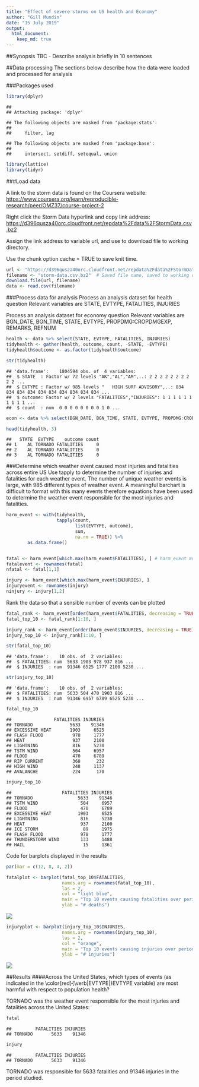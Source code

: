 ```yaml
---
title: "Effect of severe storms on US health and Economy"
author: "Gill Mundin"
date: "15 July 2019"
output: 
  html_document:
    keep_md: true
---
```



##Synopsis
TBC - Describe analysis briefly in 10 sentences


##Data processing
The sections below describe how the data were loaded and processed for analysis

###Packages used

```r
library(dplyr)
```

```
## 
## Attaching package: 'dplyr'
```

```
## The following objects are masked from 'package:stats':
## 
##     filter, lag
```

```
## The following objects are masked from 'package:base':
## 
##     intersect, setdiff, setequal, union
```

```r
library(lattice)
library(tidyr)
```

###Load data

A link to the storm data is found on the Coursera website:
https://www.coursera.org/learn/reproducible-research/peer/OMZ37/course-project-2

Right click the Storm Data hyperlink and copy link address:
https://d396qusza40orc.cloudfront.net/repdata%2Fdata%2FStormData.csv.bz2

Assign the link address to variable url, and use to download file to working directory.

Use the chunk option cache = TRUE to save knit time.


```r
url <- "https://d396qusza40orc.cloudfront.net/repdata%2Fdata%2FStormData.csv.bz2"
filename <- "storm-data.csv.bz2"  # Saved file name, saved to working directory
download.file(url, filename)
data <- read.csv(filename)
```


###Process data for analysis
Process an analysis dataset for health question
Relevant variables are STATE, EVTYPE, FATALITIES, INJURIES

Process an analysis dataset for economy question
Relevant variables are BGN_DATE, BGN_TIME, STATE, EVTYPE, PROPDMG:CROPDMGEXP, REMARKS, REFNUM




```r
health <- data %>% select(STATE, EVTYPE, FATALITIES, INJURIES)
tidyhealth <- gather(health, outcome, count, -STATE, -EVTYPE)
tidyhealth$outcome <- as.factor(tidyhealth$outcome)

str(tidyhealth)
```

```
## 'data.frame':	1804594 obs. of  4 variables:
##  $ STATE  : Factor w/ 72 levels "AK","AL","AM",..: 2 2 2 2 2 2 2 2 2 2 ...
##  $ EVTYPE : Factor w/ 985 levels "   HIGH SURF ADVISORY",..: 834 834 834 834 834 834 834 834 834 834 ...
##  $ outcome: Factor w/ 2 levels "FATALITIES","INJURIES": 1 1 1 1 1 1 1 1 1 1 ...
##  $ count  : num  0 0 0 0 0 0 0 0 1 0 ...
```

```r
econ <- data %>% select(BGN_DATE, BGN_TIME, STATE, EVTYPE, PROPDMG:CROPDMGEXP, REMARKS, REFNUM)

head(tidyhealth, 3)
```

```
##   STATE  EVTYPE    outcome count
## 1    AL TORNADO FATALITIES     0
## 2    AL TORNADO FATALITIES     0
## 3    AL TORNADO FATALITIES     0
```

###Determine which weather event caused most injuries and fatalities across entire US
Use tapply to determine the number of injuries and fatalities for each weather event.
The number of unique weather events is large, with 985 different types of weather event.
A meaningful barchart is difficult to format with this many events therefore equations have 
been used to determine the weather event responsible for the most injuries and fatalities.


```r
harm_event <- with(tidyhealth,
                   tapply(count, 
                          list(EVTYPE, outcome), 
                          sum,
                          na.rm = TRUE)) %>% 
        as.data.frame()


fatal <- harm_event[which.max(harm_event$FATALITIES), ] # harm_event must be df for this to work
fatalevent <- rownames(fatal)
nfatal <- fatal[1,1]

injury <- harm_event[which.max(harm_event$INJURIES), ]
injuryevent <- rownames(injury)
ninjury <- injury[1,2]
```

Rank the data so that a sensible number of events can be plotted


```r
fatal_rank <- harm_event[order(harm_event$FATALITIES, decreasing = TRUE), ]
fatal_top_10 <- fatal_rank[1:10, ]

injury_rank <- harm_event[order(harm_event$INJURIES, decreasing = TRUE), ]
injury_top_10 <- injury_rank[1:10, ]

str(fatal_top_10)
```

```
## 'data.frame':	10 obs. of  2 variables:
##  $ FATALITIES: num  5633 1903 978 937 816 ...
##  $ INJURIES  : num  91346 6525 1777 2100 5230 ...
```

```r
str(injury_top_10)
```

```
## 'data.frame':	10 obs. of  2 variables:
##  $ FATALITIES: num  5633 504 470 1903 816 ...
##  $ INJURIES  : num  91346 6957 6789 6525 5230 ...
```

```r
fatal_top_10
```

```
##                FATALITIES INJURIES
## TORNADO              5633    91346
## EXCESSIVE HEAT       1903     6525
## FLASH FLOOD           978     1777
## HEAT                  937     2100
## LIGHTNING             816     5230
## TSTM WIND             504     6957
## FLOOD                 470     6789
## RIP CURRENT           368      232
## HIGH WIND             248     1137
## AVALANCHE             224      170
```

```r
injury_top_10
```

```
##                   FATALITIES INJURIES
## TORNADO                 5633    91346
## TSTM WIND                504     6957
## FLOOD                    470     6789
## EXCESSIVE HEAT          1903     6525
## LIGHTNING                816     5230
## HEAT                     937     2100
## ICE STORM                 89     1975
## FLASH FLOOD              978     1777
## THUNDERSTORM WIND        133     1488
## HAIL                      15     1361
```

Code for barplots displayed in the results


```r
par(mar = c(12, 8, 4, 2))

fatalplot <- barplot(fatal_top_10$FATALITIES, 
                     names.arg = rownames(fatal_top_10), 
                     las = 2,
                     col = "light blue",
                     main = "Top 10 events causing fatalities over period studied",
                     ylab = "# deaths")
```

![](GM_Wk_4_RR_Assignment_files/figure-html/healthplots-1.png)<!-- -->

```r
injuryplot <- barplot(injury_top_10$INJURIES, 
                     names.arg = rownames(injury_top_10), 
                     las = 2,
                     col = "orange",
                     main = "Top 10 events causing injuries over period studied",
                     ylab = "# injuries")
```

![](GM_Wk_4_RR_Assignment_files/figure-html/healthplots-2.png)<!-- -->


##Results
####Across the United States, which types of events (as indicated in the \color{red}{\verb|EVTYPE|}EVTYPE variable) are most harmful with respect to population health?

TORNADO was the weather event responsible for the most injuries and fatalities across the United States:


```r
fatal
```

```
##         FATALITIES INJURIES
## TORNADO       5633    91346
```

```r
injury
```

```
##         FATALITIES INJURIES
## TORNADO       5633    91346
```

TORNADO was responsible for 5633 fatalities and 91346 injuries in the period studied.
